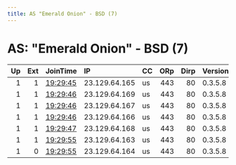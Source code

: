 ```yaml
---
title: AS "Emerald Onion" - BSD (7)
---
```


# AS: "Emerald Onion" - BSD (7)

|   Up |   Ext | JoinTime                                                                                            | IP            | CC   |   ORp |   Dirp | Version   | Contact               | Nickname            |   eFamMembers |
|-----:|------:|:----------------------------------------------------------------------------------------------------|:--------------|:-----|------:|-------:|:----------|:----------------------|:--------------------|--------------:|
|    1 |     1 | [19:29:45](https://metrics.torproject.org/rs.html#details/0C6842CCF836DE08EFEA0BD6C1471AE3463B9B71) | 23.129.64.165 | us   |   443 |     80 | 0.3.5.8   | tech@emeraldonion.org | Halo3Valhalla       |            21 |
|    1 |     1 | [19:29:46](https://metrics.torproject.org/rs.html#details/8B9B72D9613E1B674A17DAA6A11FE336C3427191) | 23.129.64.169 | us   |   443 |     80 | 0.3.5.8   | tech@emeraldonion.org | xanaduregio         |            21 |
|    1 |     1 | [19:29:46](https://metrics.torproject.org/rs.html#details/9425164E47E7B8F2AA66944FBDC38CFAFB3E0B7C) | 23.129.64.167 | us   |   443 |     80 | 0.3.5.8   | tech@emeraldonion.org | AutomaticArrestLine |            21 |
|    1 |     1 | [19:29:46](https://metrics.torproject.org/rs.html#details/B2DC8CC5579A3F85121C1AB4A6C3AA38B5B0DC3E) | 23.129.64.166 | us   |   443 |     80 | 0.3.5.8   | tech@emeraldonion.org | ChrisSellsYourData  |            21 |
|    1 |     1 | [19:29:47](https://metrics.torproject.org/rs.html#details/37CED9BA892BB06999F2B8CB63861A064A26C1BB) | 23.129.64.168 | us   |   443 |     80 | 0.3.5.8   | tech@emeraldonion.org | BrowseResponsibly   |            21 |
|    1 |     1 | [19:29:55](https://metrics.torproject.org/rs.html#details/4FF3BECDCA79A51D1A83FF0A11A2FD9250B9B942) | 23.129.64.163 | us   |   443 |     80 | 0.3.5.8   | tech@emeraldonion.org | BREXIT              |            21 |
|    1 |     0 | [19:29:55](https://metrics.torproject.org/rs.html#details/C291114640EA333A6AC5801B5E0EC95C012DFE6B) | 23.129.64.164 | us   |   443 |     80 | 0.3.5.8   | tech@emeraldonion.org | EXBRIT              |            21 |
